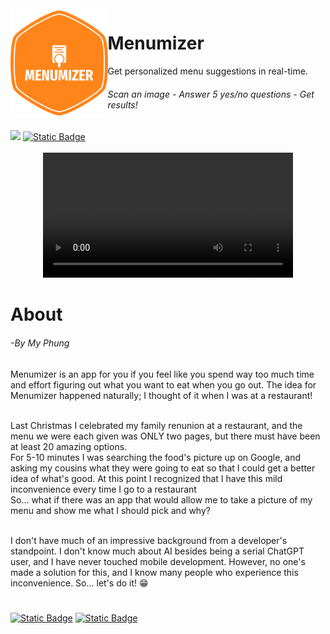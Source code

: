 <div align="left" style="margin: 50px height: 300px">
  <img align="left" height="175" src="https://github.com/Menumizer/.github/blob/main/profile/assets/menumizer_logo.png" alt="menumizer logo" style="float: left;"/>
</div>

# Menumizer
Get personalized menu suggestions in real-time.

<h6>Scan an image  -  Answer 5 yes/no questions - Get results!</h6>

<div>
  <a target="_blank" href="https://chat.openai.com/g/g-4plZL8QES-menumizer"><img src="https://img.shields.io/badge/ChatGPT-74aa9c?style=for-the-badge&logo=openai&logoColor=white" /></a>
  <a target="_blank" href='https://www.menumizer.com/'><img alt="Static Badge" src="https://img.shields.io/badge/.com-white?style=for-the-badge&label=MENUMIZER&labelColor=orange&color=white"></a>
</div>

<br/>

<div align="center">
  <video src="https://github.com/Menumizer/.github/blob/main/profile/assets/menumizer_demo.mp4" width="400" />
</div>


# About
<h6>-By My Phung</h6>
Menumizer is an app for you if you feel like you spend way too much time and effort figuring out what you want to eat when you go out. The idea for Menumizer happened naturally; I thought of it when I was at a restaurant!<br/><br/> 

Last Christmas I celebrated my family renunion at a restaurant, and the menu we were each given was ONLY two pages, but there must have been at least 20 amazing options.<br/>
For 5-10 minutes I was searching the food's picture up on Google, and asking my cousins what they were going to eat so that I could get a better idea of what's good. At this point I recognized that I have this mild inconvenience every time I go to a restaurant<br/>
So... what if there was an app that would allow me to take a picture of my menu and show me what I should pick and why?<br/><br/>

I don't have much of an impressive background from a developer's standpoint. I don't know much about AI besides being a serial ChatGPT user, and I have never touched mobile development. However, no one's made a solution for this, and I know many people who experience this inconvenience. So... let's do it!  😁
#
<div>
  <a target="_blank" href="https://www.menumizer.com/"><img alt="Static Badge" src="https://img.shields.io/badge/FEB.-white?style=for-the-badge&logo=appstore&logoColor=white&label=iOS&labelColor=blue&color=white"></a>
  <a target="_blank" href="https://www.menumizer.com/"><img alt="Static Badge" src="https://img.shields.io/badge/FEB.-white?style=for-the-badge&logo=googleplay&logoColor=white&label=Google%20Play&labelColor=green&color=white"></a>
</div>

<div class="clear"></div>
